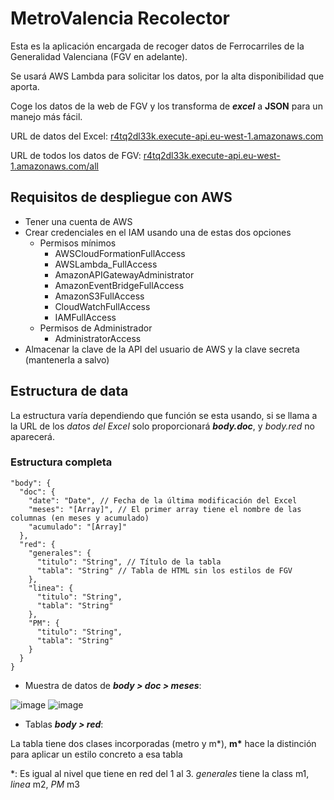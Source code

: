 # MetroValencia Recolector

Esta es la aplicación encargada de recoger datos de Ferrocarriles de la Generalidad Valenciana (FGV en adelante).

Se usará AWS Lambda para solicitar los datos, por la alta disponibilidad que aporta.

Coge los datos de la web de FGV y los transforma de **_excel_** a **JSON** para un manejo más fácil.

URL de datos del Excel: [r4tq2dl33k.execute-api.eu-west-1.amazonaws.com](https://r4tq2dl33k.execute-api.eu-west-1.amazonaws.com/)

URL de todos los datos de FGV: [r4tq2dl33k.execute-api.eu-west-1.amazonaws.com/all](https://r4tq2dl33k.execute-api.eu-west-1.amazonaws.com/all)

## Requisitos de despliegue con AWS

- Tener una cuenta de AWS
- Crear credenciales en el IAM usando una de estas dos opciones
  - Permisos mínimos
    - AWSCloudFormationFullAccess
    - AWSLambda_FullAccess
    - AmazonAPIGatewayAdministrator
    - AmazonEventBridgeFullAccess
    - AmazonS3FullAccess
    - CloudWatchFullAccess
    - IAMFullAccess
  - Permisos de Administrador
    - AdministratorAccess
- Almacenar la clave de la API del usuario de AWS y la clave secreta (mantenerla a salvo)

## Estructura de data

La estructura varía dependiendo que función se esta usando, si se llama a la URL de los _datos del Excel_ solo proporcionará **_body.doc_**, y _body.red_ no aparecerá.

### Estructura completa

```jsonc
"body": {
  "doc": {
    "date": "Date", // Fecha de la última modificación del Excel
    "meses": "[Array]", // El primer array tiene el nombre de las columnas (en meses y acumulado)
    "acumulado": "[Array]"
  },
  "red": {
    "generales": {
      "titulo": "String", // Título de la tabla
      "tabla": "String" // Tabla de HTML sin los estilos de FGV
    },
    "linea": {
      "titulo": "String",
      "tabla": "String"
    },
    "PM": {
      "titulo": "String",
      "tabla": "String"
    }
  }
}
```

- Muestra de datos de **_body > doc > meses_**:

![image](https://user-images.githubusercontent.com/36056518/173154484-e7e2b672-a70c-475c-a0a1-b05d62c69161.png#gh-light-mode-only)
![image](https://user-images.githubusercontent.com/36056518/173154260-dd6ff3f3-2e34-4ccd-ae8d-e3b800826acb.png#gh-dark-mode-only)

- Tablas **_body > red_**:

La tabla tiene dos clases incorporadas (metro y m*), **m\*** hace la distinción para aplicar un estilo concreto a esa tabla

\*: Es igual al nivel que tiene en red del 1 al 3. _generales_ tiene la class m1, _linea_ m2, _PM_ m3
